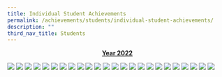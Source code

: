 ```yaml
---
title: Individual Student Achievements
permalink: /achievements/students/individual-student-achievements/
description: ""
third_nav_title: Students
---
```

<p style="text-align: center;"><strong><u>Year 2022</u></strong></p>
<img src="/images/ias1.png">
<img src="/images/ias2.png">
<img src="/images/ias3.png">
<img src="/images/ias4.png">
<img src="/images/ias5.png">
<img src="/images/ias6.png">
<img src="/images/ias7.png">
<img src="/images/ias8.png">
<img src="/images/ias9.png">
<img src="/images/ias10.png">
<img src="/images/ias11.png">
<img src="/images/ias12.png">
<img src="/images/ias13.png">
<img src="/images/ias14.png">
<img src="/images/ias15.png">
<img src="/images/ias16.png">
<img src="/images/ias17.png">
<img src="/images/ias18.png">
<img src="/images/ias19.png">
<img src="/images/ias20.png">
<img src="/images/ias21.png">
<img src="/images/ias22.png">
<img src="/images/ias23.png">
<img src="/images/ias24.png">

